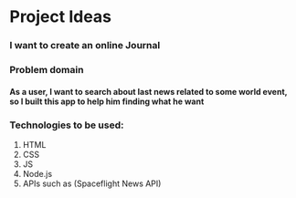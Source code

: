 # Project Ideas

### I want to create an online Journal 
### Problem domain
#### As a user, I want to search about last news related to some world event, so I built this app to help him finding what he want
### Technologies to be used:
1. HTML
2. CSS
3. JS
4. Node.js
5. APIs such as (Spaceflight News API)